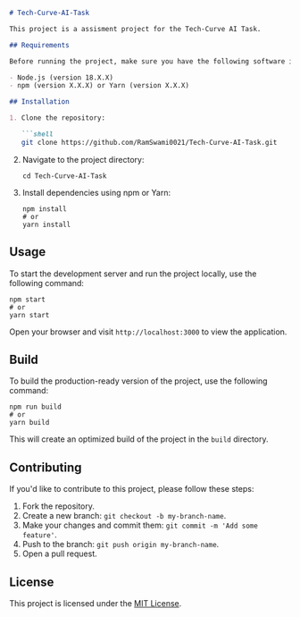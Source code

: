 ```markdown
# Tech-Curve-AI-Task

This project is a assisment project for the Tech-Curve AI Task.

## Requirements

Before running the project, make sure you have the following software installed:

- Node.js (version 18.X.X)
- npm (version X.X.X) or Yarn (version X.X.X)

## Installation

1. Clone the repository:

   ```shell
   git clone https://github.com/RamSwami0021/Tech-Curve-AI-Task.git
   ```

2. Navigate to the project directory:

   ```shell
   cd Tech-Curve-AI-Task
   ```

3. Install dependencies using npm or Yarn:

   ```shell
   npm install
   # or
   yarn install
   ```

## Usage

To start the development server and run the project locally, use the following command:

```shell
npm start
# or
yarn start
```

Open your browser and visit `http://localhost:3000` to view the application.

## Build

To build the production-ready version of the project, use the following command:

```shell
npm run build
# or
yarn build
```

This will create an optimized build of the project in the `build` directory.

## Contributing

If you'd like to contribute to this project, please follow these steps:

1. Fork the repository.
2. Create a new branch: `git checkout -b my-branch-name`.
3. Make your changes and commit them: `git commit -m 'Add some feature'`.
4. Push to the branch: `git push origin my-branch-name`.
5. Open a pull request.

## License

This project is licensed under the [MIT License](LICENSE).
```
